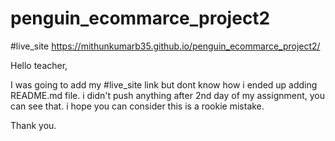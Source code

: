 # penguin_ecommarce_project2
#live_site
https://mithunkumarb35.github.io/penguin_ecommarce_project2/

Hello teacher,

I was going to add my #live_site link but dont know how i ended up adding README.md file.
i didn't push anything after 2nd day of my assignment, you can see that.
i hope you can consider this is a rookie mistake.

Thank you. 
